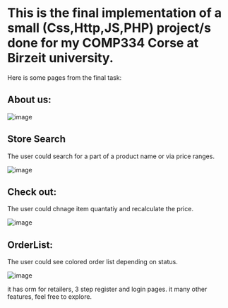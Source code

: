 # This is the final implementation of a small (Css,Http,JS,PHP) project/s done for my COMP334 Corse at Birzeit university.

Here is some pages from the final task:
## About us:

![image](https://github.com/Vloxin/WebDevolopment/assets/105583524/2dde7ca1-8ea1-4487-be95-03c49c9003a7)

## Store Search
The user could search for a part of a product name or via price ranges.

![image](https://github.com/Vloxin/WebDevolopment/assets/105583524/9bfb03a6-a9aa-4782-b6fa-d1b4438277ab)


## Check out:
The user could chnage item quantatiy and recalculate the price.

![image](https://github.com/Vloxin/WebDevolopment/assets/105583524/a02f604e-7c4a-4e92-bd10-516f5a087758)

## OrderList:
The user could see colored order list  depending on status.

![image](https://github.com/Vloxin/WebDevolopment/assets/105583524/a7274f03-addf-4c0d-880c-3fab992f4aac)

it has orm for retailers, 3 step register and login pages. 
it many other features, feel free to explore.
